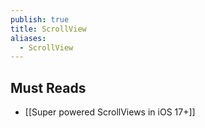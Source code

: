 ```yaml
---
publish: true
title: ScrollView
aliases:
  - ScrollView
---
```

## Must Reads
- [[Super powered ScrollViews in iOS 17+]] 
